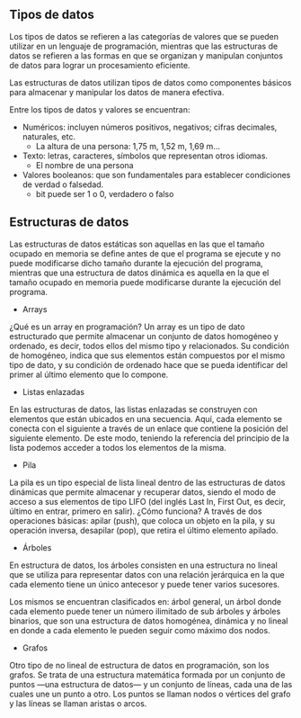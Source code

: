 ## Tipos de datos 

Los tipos de datos se refieren a las categorías de valores que se pueden utilizar en un lenguaje de programación, mientras que las estructuras de datos se refieren a las formas en que se organizan y manipulan conjuntos de datos para lograr un procesamiento eficiente. 

Las estructuras de datos utilizan tipos de datos como componentes básicos para almacenar y manipular los datos de manera efectiva.

Entre los tipos de datos y valores se encuentran:

- Numéricos: incluyen números positivos, negativos; cifras decimales, naturales, etc.
    - La altura de una persona: 1,75 m, 1,52 m, 1,69 m… 
- Texto: letras, caracteres, símbolos que representan otros idiomas.
    - El nombre de una persona
- Valores booleanos: que son fundamentales para establecer condiciones de verdad o falsedad.
    - bit puede ser 1 o 0, verdadero o falso


## Estructuras de datos

Las estructuras de datos estáticas son aquellas en las que el tamaño ocupado en memoria se define antes de que el programa se ejecute y no puede modificarse dicho tamaño durante la ejecución del programa, mientras que una estructura de datos dinámica es aquella en la que el tamaño ocupado en memoria puede modificarse durante la ejecución del programa.

- Arrays

¿Qué es un array en programación? Un array es un tipo de dato estructurado que permite almacenar un conjunto de datos homogéneo y ordenado, es decir, todos ellos del mismo tipo y relacionados. Su condición de homogéneo, indica que sus elementos están compuestos por el mismo tipo de dato, y su condición de ordenado hace que se pueda identificar del primer al último elemento que lo compone.

- Listas enlazadas

En las estructuras de datos, las listas enlazadas se construyen con elementos que están ubicados en una secuencia. Aquí, cada elemento se conecta con el siguiente a través de un enlace que contiene la posición del siguiente elemento. De este modo, teniendo la referencia del principio de la lista podemos acceder a todos los elementos de la misma.

- Pila

La pila es un tipo especial de lista lineal dentro de las estructuras de datos dinámicas que permite almacenar y recuperar datos, siendo el modo de acceso a sus elementos de tipo LIFO (del inglés Last In, First Out, es decir, último en entrar, primero en salir). ¿Cómo funciona? A través de dos operaciones básicas: apilar (push), que coloca un objeto en la pila, y su operación inversa, desapilar (pop), que retira el último elemento apilado.

- Árboles

En estructura de datos, los árboles consisten en una estructura no lineal que se utiliza para representar datos con una relación jerárquica en la que cada elemento tiene un único antecesor y puede tener varios sucesores.

Los mismos se encuentran clasificados en: árbol general, un árbol donde cada elemento puede tener un número ilimitado de sub árboles y árboles binarios, que son una estructura de datos homogénea, dinámica y no lineal en donde a cada elemento le pueden seguir como máximo dos nodos.

- Grafos

Otro tipo de no lineal de estructura de datos en programación, son los grafos. Se trata de una estructura matemática formada por un conjunto de puntos —una estructura de datos— y un conjunto de líneas, cada una de las cuales une un punto a otro. Los puntos se llaman nodos o vértices del grafo y las líneas se llaman aristas o arcos.